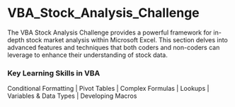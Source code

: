 # VBA_Stock_Analysis_Challenge
The VBA Stock Analysis Challenge provides a powerful framework for in-depth stock market analysis within Microsoft Excel. This section delves into advanced features and techniques that both coders and non-coders can leverage to enhance their understanding of stock data.

<h3>Key Learning Skills in VBA</h3>
<p>
 Conditional Formatting  |  Pivot Tables  |  Complex Formulas  |  Lookups | Variables & Data Types | Developing Macros 
</p>


